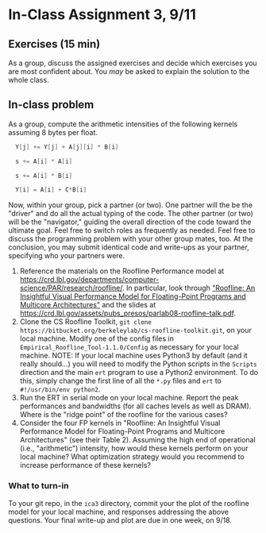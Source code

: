 # In-Class Assignment 3, 9/11

## Exercises (15 min)

As a group, discuss the assigned exercises and decide which exercises you are most confident about. You _may_ be asked to explain the solution to the whole class.

## In-class problem

As a group, compute the arithmetic intensities of the following kernels assuming 8 bytes per float.

```C
  Y[j] += Y[j] + A[j][i] * B[i]
```

```C
  s += A[i] * A[i]
```

```C
  s += A[i] * B[i]
```

```C
  Y[i] = A[i] + C*B[i]
```

Now, within your group, pick a partner (or two). One partner will the be the "driver" and do all the actual typing of the code. The other partner (or two) will be the "navigator," guiding the overall direction of the code toward the ultimate goal. Feel free to switch roles as frequently as needed. Feel free to discuss the programming problem with your other group mates, too. At the conclusion, you may submit identical code and write-ups as your partner, specifying who your partners were.

1. Reference the materials on the Roofline Performance model at <https://crd.lbl.gov/departments/computer-science/PAR/research/roofline/>. In particular, look through ["Roofline: An Insightful Visual Performance Model for Floating-Point Programs and Multicore Architectures"](https://www2.eecs.berkeley.edu/Pubs/TechRpts/2008/EECS-2008-134.pdf) and the slides at <https://crd.lbl.gov/assets/pubs_presos/parlab08-roofline-talk.pdf>.
2. Clone the CS Roofline Toolkit, `git clone https://bitbucket.org/berkeleylab/cs-roofline-toolkit.git`, on your local machine. Modify one of the config files in `Empirical_Roofline_Tool-1.1.0/Config` as necessary for your local machine. NOTE: If your local machine uses Python3 by default (and it really should...) you will need to modify the Python scripts in the `Scripts` direction and the main `ert` program to use a Python2 environment. To do this, simply change the first line of all the `*.py` files and `ert` to `#!/usr/bin/env python2`.
3. Run the ERT in serial mode on your local machine. Report the peak performances and bandwidths (for all caches levels as well as DRAM). Where is the "ridge point" of the roofline for the various cases?
4. Consider the four FP kernels in "Roofline: An Insightful Visual Performance Model for Floating-Point Programs and Multicore Architectures" (see their Table 2). Assuming the high end of operational (i.e., "arithmetic") intensity, how would these kernels perform on your local machine? What optimization strategy would you recommend to increase performance of these kernels?

### What to turn-in

To your git repo, in the `ica3` directory, commit your  the plot of the roofline model for your local machine, and responses addressing the above questions. Your final write-up and plot are due in one week, on 9/18.
